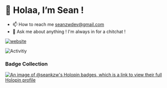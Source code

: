 # 👋 Holaa, I’m Sean !
- 📫 How to reach me seanzwdev@gmail.com
- 💬 Ask me about anything ! I'm always in for a chitchat !

[![website](https://img.shields.io/badge/Portfolio-seankzw.com-2648ff?style=for-the-badge&logo=appveyor&color=E3405B&labelColor=1c1c30&logoColor=white)](https://www.seankzw.com)

<!-- - 👉🏼 [seankzw.me](https://seankzw.me) -->
![Activitiy](https://github-profile-summary-cards.vercel.app/api/cards/profile-details?username=seankzw&theme=tokyonight)



<!---
seankzw/seankzw is a ✨ special ✨ repository because its `README.md` (this file) appears on your GitHub profile.
You can click the Preview link to take a look at your changes.
--->
### Badge Collection
[![An image of @seankzw's Holopin badges, which is a link to view their full Holopin profile](https://holopin.me/seankzw)](https://holopin.io/@seankzw)

